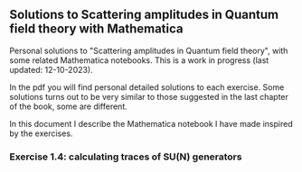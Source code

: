 ## Solutions to Scattering amplitudes in Quantum field theory with Mathematica
Personal solutions to "Scattering amplitudes in Quantum field theory", with some related Mathematica notebooks. This is a work in progress (last updated: 12-10-2023).

In the pdf you will find personal detailed solutions to each exercise. Some solutions turns out to be very similar to those suggested in the last chapter of the book, some are different.

In this document I describe the Mathematica notebook I have made inspired by the exercises.

### Exercise 1.4: calculating traces of SU(N) generators
